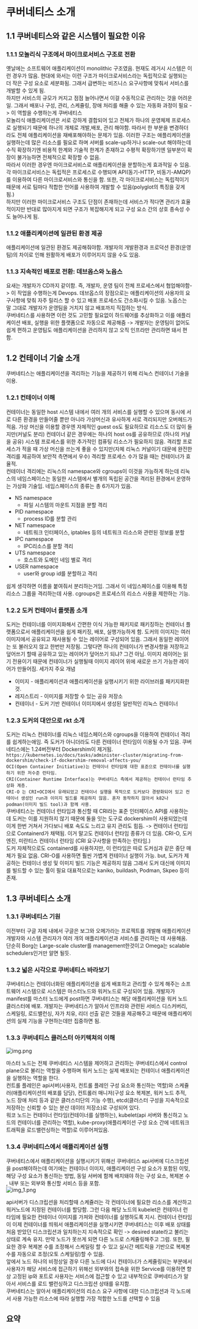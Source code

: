 # 쿠버네티스  소개
## 1.1 쿠버네티스와 같은 시스템이 필요한 이유
### 1.1.1 모놀리식 구조에서 마이크로서비스 구조로 전환
옛날에는 소프트웨어 애플리케이션이 monolithic 구조였음. 현재도 레거시 시스템은 이런 경우가 많음.
현대에 와서는 이런 구조가 마이크로서비스라는 독립적으로 실행되는 더 작은 구성 요소로 세분화됨. 그래서 급변하는 비즈니스 요구사항에 맞춰서 서비스를 개발할 수 있게 됨.<br/>
하지만 서비스의 규모가 커지고 점점 늘어나면서 이걸 수동적으로 관리하는 것을 어려운일. 그래서 배포나 구성, 관리, 스케쥴링, 장애 처리를 해줄 수 있는 자동화 과정이 필요 -> 이 역할을 수행하는게 쿠버네티스<br/>
모놀리식 애플리케이션은 서로 강하게 결합되어 있고 전체가 하나의 운영체제 프로세스로 실행되기 때문에 하나의 개체로 개발,배포, 관리 해야함. 따라서 한 부분을 변경하더라도 전체 애플리케이션을 재배포해야하는 문제가 있음.
이러한 구조는 애플리케이션을 실행하는데 많은 리소스를 필요로 하며 서버를 scale-up하거나 scale-out 해야하는데 수직 확장하기엔 비용적 한계와 기술적 한계가 존재하고 수평적 확장하기엔 일부분이 확장이 불가능하면 전체적으로 확장할 수 없음.<br/>
따라서 이러한 경우엔 마이크로서비스로 애플리케이션을 분할하는게 효과적일 수 있음. 각 마이크로서비스는 독립적은 프로세스로 수행되며 API(동기-HTTP, 비동기-AMQP)를 이용하여 다른 마이크로서비스와 통신을 함. 또한, 각 마이크로서비스는 독립적이기 때문에 서로 팀마다 적합한 언어를 사용하여 개발할 수 있음(polyglot의 특징을 갖게 됨.)<br/>
하지만 이러한 마이크로서비스 구조도 단점이 존재하는데 서비스가 적다면 관리가 효율적이지만 반대로 많아지게 되면 구조가 복잡해지게 되고 구성 요소 간의 상호 종속성 수도 늘어나게 됨. 
### 1.1.2 애플리케이션에 일관된 환경 제공
애플리케이션에 일관된 환경도 제공해줘야함. 개발자의 개발환경과 프로덕션 환경(운영팀)의 차이로 인해 원활하게 배포가 이루어지지 않을 수도 있음.
### 1.1.3 지속적인 배포로 전환: 데브옵스와 노옵스
요새는 개발자가 CD까지 같이함. 즉, 개발자, 운영 팀이 전체 프로세스에서 협업해야함-> 이 작업을 수행하는게 Devops. 데브옵스의 장점으로는 애플리케이션의 사용자의 요구사항에 맞춰 자주 릴리스 할 수 있고 배포 프로세스도 간소화시킬 수 있음. 노옵스는 말 그대로 개발자가 운영팀을 거치지 않고 배포까지 직접하는 방식.<br/>
쿠버네티스를 사용하면 이런 것도 고민할 필요없이 하드웨어를 추상화하고 이를 애플리케이션 배포, 실행을 위한 플랫폼으로 자동으로 제공해줌 -> 개발자는 운영팀이 없어도 쉽게 편하고 운영팀도 애플리케이션을 관리하지 않고 오직 인프라만 관리하면 돼서 편함.

## 1.2 컨테이너 기술 소개
쿠버네티스는 애플리케이션을 격리하는 기능을 제공하기 위해 리눅스 컨테이너 기술을 이용.
### 1.2.1 컨테이너 이해
컨테이너는 동일한 host 시스템 내에서 여러 개의 서비스를 실행할 수 있으며 동시에 서로 다른 환경을 만들어줄 뿐만 아니라 가상머신과 유사하게 서로 격리되지만 오버헤드가 적음.
가상 머신을 이용할 경우엔 자체적인 guest os도 필요하므로 리소스도 더 많이 들지만(커널도 분리) 컨테이너 같은 경우에는 하나의 host os를 공유하므로 (하나의 커널을 공유) 시스템 프로세스를 위한 추가적인 컴퓨팅 리소스가 필요하지 않음.
격리할 프로세스가 적을 때 가상 머신을 쓰는게 좋을 수 있지만(자체 리눅스 커널이기 대문에 완전한 격리를 제공하여 보안적 측면에서 우수) 격리할 프로세스 수가 많을 때는 컨테이너가 효율적.<br/>
컨테이너 격리에는 리눅스의 namespace와 cgroups이 이것을 가능하게 하는데 리눅스의 네임스페이스는 동일한 시스템에서 별개의 독립된 공간을 격리된 환경에서 운영하는 가상화 기술임.
네임스페이스의 종류는 총 6가지가 있음.
* NS namespace
  * 파일 시스템의 마운트 지점을 분할 격리
* PID namespace
  * process ID를 분할 관리
* NET namespace
  * 네트워크 인터페이스, iptables 등의 네트워크 리소스와 관련된 정보를 분할
* IPC namespace
  * IPC리소스를 분할 격리
* UTS namespace
  * 호스트와 도메인 네임 별로 격리
* USER namespace
  * user와 group id를 분할하고 격리

쉽게 생각하면 이름을 붙여줘서 분리하는거임. 그래서 이 네임스페이스를 이용해 특정 리소스 그룹을 격리하는데 사용. cgroups은 프로세스의 리소스 사용을 제한하는 기능.
### 1.2.2 도커 컨테이너 플랫폼 소개
도커는 컨테이너를 이미지화해서 간편한 이식 가능한 패키지로 패키징하는 컨테이너 플랫폼으로서 애플리케이션을 쉽게 패키징, 배포, 실행가능하게 함.
도커의 이미지는 여러 이미지에서 공유되고 재사용될 수 있는 레이어로 구성되어 있음. 그래서 동일한 레이어는 또 불러오지 않고 한번만 저장됨.
그렇다면 하나의 컨테이너가 변경사항을 저장하고 덮어쓰기 할때 공유하고 있는 레이어가 덮어쓰기 되냐? 그건 아님. 이미지 레이어는 읽기 전용이기 때문에 컨테이너가 실행될때 이미지 레이어 위에 새로운 쓰기 가능한 레이어가 만들어짐.
세가지 주요 개념
* 이미지 - 애플리케이션과 애플리케이션을 실행시키기 위한 라이브러를 패키지화한 것.
* 레지스트리 - 이미지를 저장할 수 있는 공유 저장소 
* 컨테이너 - 도커 기반 컨테이너 이미지에서 생성된 일반적인 리눅스 컨테이너

### 1.2.3 도커의 대안으로 rkt 소개
도커는 리눅스 컨테이너를 리눅스 네임스페이스와 cgroups을 이용하여 컨테이너 격리를 쉽게하는애임. 즉 도커가 아니더라도 다른 컨테이너 런타임이 이용될 수가 있음.
쿠버네티스에는 1.24버전부터 Dockershim이 제거됨. <br/>
`https://kubernetes.io/docs/tasks/administer-cluster/migrating-from-dockershim/check-if-dockershim-removal-affects-you/` <br/>
`OCI(Open Container Initiative)는 컨테이너 런타임에 대한 표준으로 컨테이너를 실행하기 위한 저수준 런타임.` <br/>
`CRI(Container Runtime Interface)는 쿠버네티스 측에서 제공하는 컨테이너 런타임 추상화 계층.` <br/>
`CRI-O 는 CRI+OCI에서 유래되었고 컨테이너 실행을 목적으로 도커보다 경량화되어 있고 컨테이너 생성인 run과 이미지 빌드를 제공하지 않음. 혼자 동작하지 않아서 k82나 podman(이미지 빌드 tool)과 함께 사용.` <br/>
쿠버네티스는 컨테이너 런타임과 통신할 때 CRI라는 표준 인터페이스 API를 사용하는데 도커는 이를 지원하지 않기 때문에 둘을 잇는 도구로 dockershim이 사용되었는데 이게 한번 거쳐서 가다보니 배포 속도도 느리고 유지 관리도 힘듬.
-> 컨테이너 런타임으로 Containerd가 채택됨. 이거 말고도 컨테이너 런타임 종류가 더 있음. CRI-O, 도커 엔진, 미란티스 컨테이너 런타임 (CRI 요구사항을 만족하는 런타임.)
<br>
도커 자체적으로도 containerd를 사용하지만, 이 런타임은 따로 도커심과 같은 중단 매체가 필요 없음.
CRI-O를 사용하면 훨씬 가볍게 컨테이너 실행이 가능. but, 도커가 제공하는 컨테이너 생성 및 이미지 빌드 기능은 제공하지 않음 그래서 도커 대신에 이미지를 빌드할 수 있는 툴이 필요
대표적으로는 kaniko, buildash, Podman, Skpeo 등이 존재.


## 1.3 쿠버네티스 소개
### 1.3.1 쿠버네티스 기원
이전부터 구글 자체 내에서 구글은 보그와 오메가라는 프로젝트를 개발해 애플리케이션 개발자와 시스템 관리자가 여러 개의 애플리케이션과 서비스를 관리하는 데 사용해옴. 단순히 Borg는 Large-scale cluster를 management한것이고 Omega는 scalable schedulers인거만 알면 될듯.
### 1.3.2 넓은 시각으로 쿠버네티스 바라보기
쿠버네티스는 컨테이너화된 애플리케이션을 쉽게 배포하고 관리할 수 있게 해주는 소프트웨어 시스템으로 시스템은 마스터노드와 워커노드로 구성되어 있음. 개발자가 manifest를 마스터 노드에게 post하면 쿠버네티스는 해당 애플리케이션을 워커 노드 클러스터에 배포.
개발자는 쿠버네티스가 알아서 인프라와 관련된 서비스 디스커버리, 스케일링, 로드밸런싱, 자가 치유, 리더 선출 같은 것들을 제공해주고 때문에 애플리케이션의 실제 기능을 구현하는데만 집중하면 됨.
### 1.3.3 쿠버네티스 클러스터 아키텍쳐의 이해
![img.png](images/kubernets_cluster.png)

마스터 노드는 전체 쿠버네티스 시스템을 제어하고 관리하는 쿠버네티스에서 control plane으로 불리는 역할을 수행하며 워커 노드는 실제 배포되는 컨테이너 애플리케이션을 실행하는 역할을 한다.<br>
컨트롤 플레인은 api서버(사용자, 컨트롤 플레인 구성 요소와 통신하는 역할)와 스케쥴러(애플리케이션의 배포를 담당), 컨트롤러 매니저(구성 요소 복제본, 워커 노드 추적, 노드 장애 처리 등과 같은 클러스터단의 기능 수행), etcd(클러스터 구성을 지속적으로 저장하는 신뢰할 수 있는 분산 데이터 저장소)로 구성되어 있다.<br>
워코 노드는 컨테이너 런타임(컨테이너를 실행하는), kubelet(api 서버와 통신하고 노드의 컨테이너를 관리하는 역할), kube-proxy(애플리케이션 구성 요소 간에 네트워크 트래픽을 로드밸런싱하는 역할)로 이루어져있음.
### 1.3.4 쿠버네티스에서 애플리케이션 실행
쿠버네티스에서 애플리케이션을 실행시키기 위해선 쿠버네티스 api서버에 디스크립션을 post해야하는데 여기에는 컨테이너 이미지, 애플리케이션 구성 요소가 포함된 이밎, 해당 구성 요소가 통신하는 방법, 동일 서버에 함께 배치돼야 하는 구성 요소, 복제본 수 , 내부 또는 외부와 통신할 서비스 등을 포함.<br>
![img_1.png](images/k8s_architecture.png)

api서버가 디스크립션을 처리할때 스케쥴러는 각 컨테이너에 필요한 리소스를 계산하고 워커노드에 지정된 컨테이너를 할당함. 그런 다음 해당 노드의 kubelet은 컨테이너 런타임에 필요한 컨테이너 이미지를 가져와 컨테이너를 실행하도록 지시. 컨테이너 런타임이 이제 컨테이너를 띄워서 애플리케이션을 실행시키면 쿠버네티스는 이후 배포 상태를 처음 받았던 디스크립션과 일치하는지 지속적으로 확인
-> desired state라고 불리는 상태로 계속 유지. 만약 노드가 못쓰게 되면 다른 노드로 스케쥴링해주고 그럼. 또한, 필요한 경우 복제본 수를 조정해서 스케일링 할 수 있고 실시간 메트릭을 기반으로 복제본 수를 자동으로 조정(오토 스케일링)할 수 있음. <br>
앞에서 노드 하나의 비정상일 경우 다른 노드에 다시 컨테이너가 스케쥴링되는 부분에서 사용자가 해당 서비스에 접근하기 위해선 외부와의 접속을 위한 Service를 이용하면 항상 고정된 ip와 포트로 사용자는 서비스에 접근할 수 있고 내부적으로 쿠버네티스가 알아서 서비스를 로드 밸런싱하고 디스크립션 상태를 유지함.<br>
쿠버네티스는 알아서 애플리케이션의 리소스 요구 사항에 대한 디스크립션과 각 노드에서 사용 가능한 리소스에 따라 실행할 가장 적합한 노드를 선택할 수 있음
## 요약
